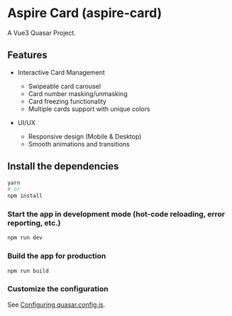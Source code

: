 # Aspire Card (aspire-card)

A Vue3 Quasar Project.

## Features

- Interactive Card Management
  - Swipeable card carousel
  - Card number masking/unmasking
  - Card freezing functionality
  - Multiple cards support with unique colors

- UI/UX
  - Responsive design (Mobile & Desktop)
  - Smooth animations and transitions

## Install the dependencies
```bash
yarn
# or
npm install
```

### Start the app in development mode (hot-code reloading, error reporting, etc.)
```bash
npm run dev
```
### Build the app for production
```bash
npm run build
```

### Customize the configuration
See [Configuring quasar.config.js](https://v2.quasar.dev/quasar-cli-vite/quasar-config-js).
